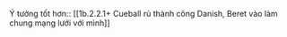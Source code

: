 Ý tưởng tốt hơn:: [[1b.2.2.1+ Cueball rủ thành công Danish, Beret vào làm chung mạng lưới với mình]]
